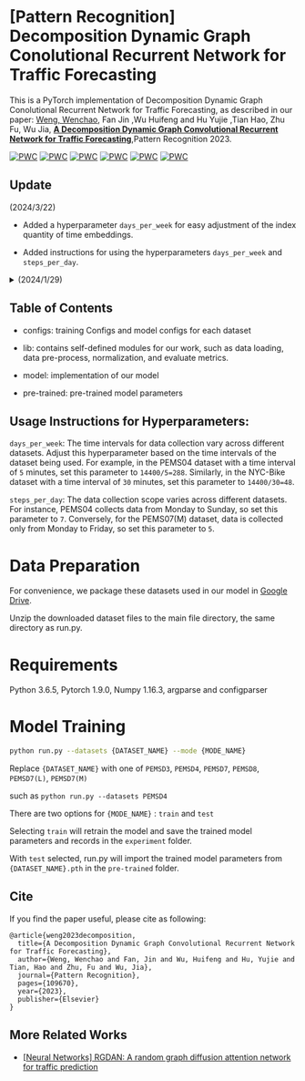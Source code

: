 # [Pattern Recognition] Decomposition Dynamic Graph Conolutional Recurrent Network for Traffic Forecasting  

This is a PyTorch implementation of Decomposition Dynamic Graph Conolutional Recurrent Network for Traffic Forecasting, as described in our paper: [Weng, Wenchao](https://github.com/wengwenchao123/DDGCRN/), Fan Jin ,Wu Huifeng and Hu Yujie ,Tian Hao, Zhu Fu, Wu Jia,  **[A Decomposition Dynamic Graph Convolutional Recurrent Network for Traffic Forecasting](https://www.sciencedirect.com/science/article/pii/S0031320323003710)**,Pattern Recognition 2023.

[![PWC](https://img.shields.io/endpoint.svg?url=https://paperswithcode.com/badge/a-decomposition-dynamic-graph-convolutional/traffic-prediction-on-pemsd3)](https://paperswithcode.com/sota/traffic-prediction-on-pemsd3?p=a-decomposition-dynamic-graph-convolutional)
[![PWC](https://img.shields.io/endpoint.svg?url=https://paperswithcode.com/badge/a-decomposition-dynamic-graph-convolutional/traffic-prediction-on-pemsd4)](https://paperswithcode.com/sota/traffic-prediction-on-pemsd4?p=a-decomposition-dynamic-graph-convolutional)
[![PWC](https://img.shields.io/endpoint.svg?url=https://paperswithcode.com/badge/a-decomposition-dynamic-graph-convolutional/traffic-prediction-on-pems07)](https://paperswithcode.com/sota/traffic-prediction-on-pems07?p=a-decomposition-dynamic-graph-convolutional)
[![PWC](https://img.shields.io/endpoint.svg?url=https://paperswithcode.com/badge/a-decomposition-dynamic-graph-convolutional/traffic-prediction-on-pems08)](https://paperswithcode.com/sota/traffic-prediction-on-pems08?p=a-decomposition-dynamic-graph-convolutional)
[![PWC](https://img.shields.io/endpoint.svg?url=https://paperswithcode.com/badge/a-decomposition-dynamic-graph-convolutional/traffic-prediction-on-pemsd7-m)](https://paperswithcode.com/sota/traffic-prediction-on-pemsd7-m?p=a-decomposition-dynamic-graph-convolutional)
[![PWC](https://img.shields.io/endpoint.svg?url=https://paperswithcode.com/badge/a-decomposition-dynamic-graph-convolutional/traffic-prediction-on-pemsd7-l)](https://paperswithcode.com/sota/traffic-prediction-on-pemsd7-l?p=a-decomposition-dynamic-graph-convolutional)
## Update
 (2024/3/22)
* Added a hyperparameter `days_per_week` for easy adjustment of the index quantity of time embeddings.

* Added instructions for using the hyperparameters `days_per_week` and `steps_per_day`.
<details>
<summary>
 (2024/1/29)</summary>
  
* Optimized the data processing part of the model by changing the normalization process from using the mean and variance of the entire dataset to using the mean and variance of the training set.

* Improved the normalization operation when reading data, no longer normalizing the prediction target to avoid the abnormal MAPE issue on the PEMS03 dataset.

* Enhanced the dataset splitting operation, changing from initially dividing the dataset and then segmenting samples to first segmenting samples and then dividing the dataset. This has increased the number of training and testing samples.
</details>



## Table of Contents

* configs: training Configs and model configs for each dataset

* lib: contains self-defined modules for our work, such as data loading, data pre-process, normalization, and evaluate metrics.

* model: implementation of our model 

* pre-trained:  pre-trained model parameters

## Usage Instructions for Hyperparameters:

`days_per_week`: The time intervals for data collection vary across different datasets. Adjust this hyperparameter based on the time intervals of the dataset being used. For example, in the PEMS04 dataset with a time interval of `5` minutes, set this parameter to `14400/5=288`. Similarly, in the NYC-Bike dataset with a time interval of `30` minutes, set this parameter to `14400/30=48`.

`steps_per_day`: The data collection scope varies across different datasets. For instance, PEMS04 collects data from Monday to Sunday, so set this parameter to `7`. Conversely, for the PEMS07(M) dataset, data is collected only from Monday to Friday, so set this parameter to `5`.


# Data Preparation

For convenience, we package these datasets used in our model in [Google Drive](https://drive.google.com/drive/folders/1OQYVddI5icsHwSVWtRHbqJ-xG7242q1r?usp=share_link).

Unzip the downloaded dataset files to the main file directory, the same directory as run.py.

# Requirements

Python 3.6.5, Pytorch 1.9.0, Numpy 1.16.3, argparse and configparser

# Model Training

```bash
python run.py --datasets {DATASET_NAME} --mode {MODE_NAME}
```
Replace `{DATASET_NAME}` with one of `PEMSD3`, `PEMSD4`, `PEMSD7`, `PEMSD8`, `PEMSD7(L)`, `PEMSD7(M)`

such as `python run.py --datasets PEMSD4`

There are two options for `{MODE_NAME}` : `train` and `test`

Selecting `train` will retrain the model and save the trained model parameters and records in the `experiment` folder.

With `test` selected, run.py will import the trained model parameters from `{DATASET_NAME}.pth` in the `pre-trained` folder.

## Cite

If you find the paper useful, please cite as following:

```
@article{weng2023decomposition,
  title={A Decomposition Dynamic Graph Convolutional Recurrent Network for Traffic Forecasting},
  author={Weng, Wenchao and Fan, Jin and Wu, Huifeng and Hu, Yujie and Tian, Hao and Zhu, Fu and Wu, Jia},
  journal={Pattern Recognition},
  pages={109670},
  year={2023},
  publisher={Elsevier}
}
```

## More Related Works

- [[Neural Networks] RGDAN: A random graph diffusion attention network for traffic prediction](https://doi.org/10.1016/j.neunet.2023.106093)


